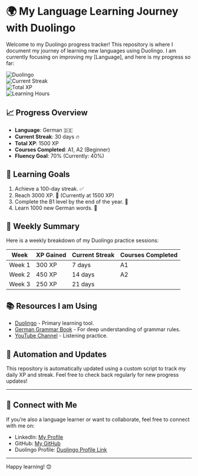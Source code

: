 # 🌍 My Language Learning Journey with Duolingo

Welcome to my Duolingo progress tracker! This repository is where I document my journey of learning new languages using Duolingo. I am currently focusing on improving my [Language], and here is my progress so far:

![Duolingo](https://img.shields.io/badge/Duolingo-German-green?style=flat-square&logo=duolingo)  
![Current Streak](https://img.shields.io/badge/Current%20Streak-30%20Days-orange?style=flat-square)  
![Total XP](https://img.shields.io/badge/Total%20XP-1500-blue?style=flat-square)  
![Learning Hours](https://img.shields.io/badge/Learning%20Hours-50%20Hours-purple?style=flat-square)  

## 📈 Progress Overview
- **Language**: German 🇩🇪
- **Current Streak**: 30 days 🔥
- **Total XP**: 1500 XP
- **Courses Completed**: A1, A2 (Beginner)
- **Fluency Goal**: 70% (Currently: 40%)

## 🎯 Learning Goals
1. Achieve a 100-day streak. ✅
2. Reach 3000 XP. 🔄 (Currently at 1500 XP)
3. Complete the B1 level by the end of the year. 🔄
4. Learn 1000 new German words. 🔄

## 📅 Weekly Summary
Here is a weekly breakdown of my Duolingo practice sessions:

| Week         | XP Gained | Current Streak | Courses Completed |
|--------------|-----------|----------------|------------------|
| Week 1       | 300 XP    | 7 days         | A1               |
| Week 2       | 450 XP    | 14 days        | A2               |
| Week 3       | 250 XP    | 21 days        |                  |

## 📚 Resources I am Using
- [Duolingo](https://www.duolingo.com/) - Primary learning tool.
- [German Grammar Book](https://www.amazon.com/Best-German-Grammar-Book) - For deep understanding of grammar rules.
- [YouTube Channel](https://www.youtube.com/channel/UCEXzfwkl7LTJm-QBnxQzwwQ) - Listening practice.

## 🤖 Automation and Updates
This repository is automatically updated using a custom script to track my daily XP and streak. Feel free to check back regularly for new progress updates!

---

## 🔗 Connect with Me
If you’re also a language learner or want to collaborate, feel free to connect with me on:

- LinkedIn: [My Profile](https://www.linkedin.com/in/tameronline)
- GitHub: [My GitHub](https://github.com/TamerOnLine)
- Duolingo Profile: [Duolingo Profile Link](https://www.duolingo.com/yourusername)

---

Happy learning! 😊
